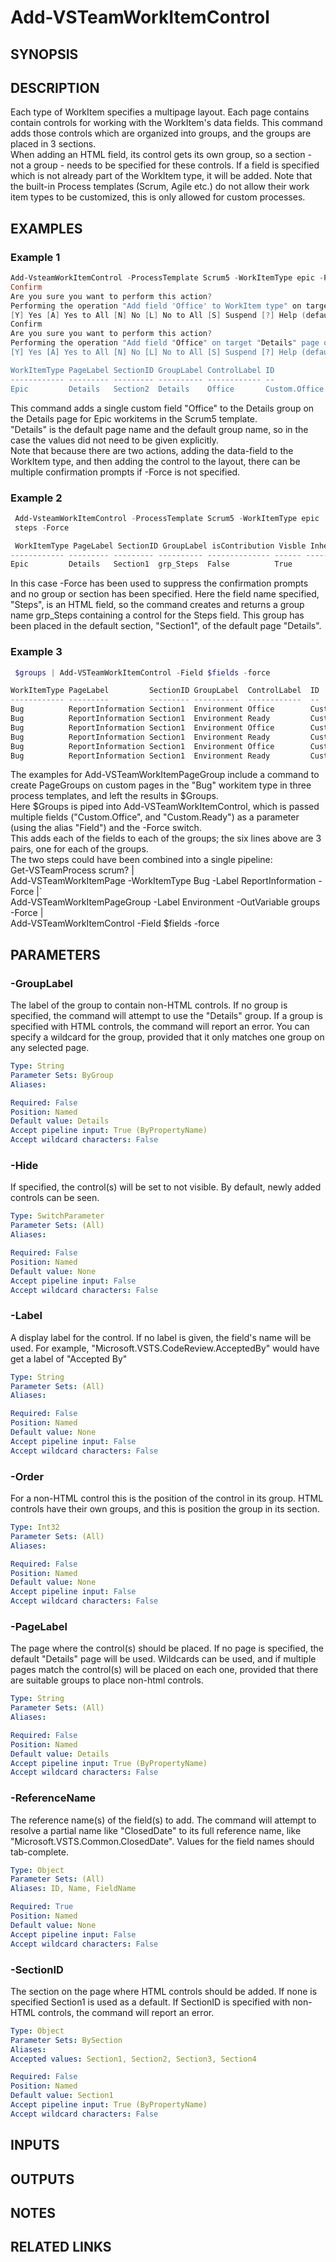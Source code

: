 <!-- #include "./common/header.md" -->

# Add-VSTeamWorkItemControl

## SYNOPSIS
<!-- #include "./synopsis/Add-VSTeamWorkItemControl.md" -->


## DESCRIPTION
Each type of WorkItem specifies a multipage layout. Each page contains contain controls for working with the WorkItem's data fields. This command adds those controls which are organized into groups, and the groups are placed in 3 sections.   
When adding an HTML field, its control gets its own group, so a section - not a group - needs to be specified for these controls. 
If a field is specified which is not already part of the WorkItem type, it will be added. 
Note that the built-in Process templates (Scrum, Agile etc.) do not allow their work item types to be customized, this is only allowed for custom processes. 

## EXAMPLES

### Example 1
```powershell
Add-VsteamWorkItemControl -ProcessTemplate Scrum5 -WorkItemType epic -Page Details  -ReferenceName Custom.Office -GroupLabel Details -order 0
Confirm
Are you sure you want to perform this action?
Performing the operation "Add field 'Office' to WorkItem type" on target "Epic".
[Y] Yes [A] Yes to All [N] No [L] No to All [S] Suspend [?] Help (default is "Yes"): 
Confirm
Are you sure you want to perform this action?
Performing the operation "Add field "Office" on target "Details" page of workitem "Epic".
[Y] Yes [A] Yes to All [N] No [L] No to All [S] Suspend [?] Help (default is "Yes"): y

WorkItemType PageLabel SectionID GroupLabel ControlLabel ID            ControlType   isContribution Visble 
------------ --------- --------- ---------- ------------ --            -----------   -------------- ------ 
Epic         Details   Section2  Details    Office       Custom.Office FieldControl   False          True
```

This command adds a single custom field "Office" to the Details group on the Details page for Epic workitems in the Scrum5 template.    
"Details" is the default page name and the default group name, so in the case the values did not need to be given explicitly.  
Note that because there are two actions, adding the data-field to the WorkItem type, and then adding the control to the layout, there can be multiple confirmation prompts if -Force is not specified. 

### Example 2
```powershell
 Add-VsteamWorkItemControl -ProcessTemplate Scrum5 -WorkItemType epic  -ReferenceName 
 steps -Force

 WorkItemType PageLabel SectionID GroupLabel isContribution Visble Inherited Controls
------------ --------- --------- ---------- -------------- ------ --------- --------
Epic         Details   Section1  grp_Steps  False          True             Steps

```

In this case -Force has been used to suppress the confirmation prompts and no group or section has been specified. Here the field name specified, "Steps", is an HTML field, so the command creates and returns a group name grp_Steps containing a control for the Steps field. This group has been placed in the default section, "Section1", of the default page "Details". 

### Example 3
```powershell
 $groups | Add-VSTeamWorkItemControl -Field $fields -force

WorkItemType PageLabel         SectionID GroupLabel  ControlLabel  ID              ControlType   Visble
------------ ---------         --------- ----------  ------------  --              -----------   ------
Bug          ReportInformation Section1  Environment Office        Custom.Office   FieldControl  True   
Bug          ReportInformation Section1  Environment Ready         Custom.Ready    FieldControl  True   
Bug          ReportInformation Section1  Environment Office        Custom.Office   FieldControl  True   
Bug          ReportInformation Section1  Environment Ready         Custom.Ready    FieldControl  True   
Bug          ReportInformation Section1  Environment Office        Custom.Office   FieldControl  True   
Bug          ReportInformation Section1  Environment Ready         Custom.Ready    FieldControl  True   
```

The examples for Add-VSTeamWorkItemPageGroup include a command to create PageGroups on custom pages in the "Bug" workitem type in three process templates, and left the results in $Groups.     
Here $Groups is piped into Add-VSTeamWorkItemControl, which is passed multiple fields ("Custom.Office", and "Custom.Ready") as a parameter (using the alias "Field") and the -Force switch.    
This adds each of the fields to each of the groups; the six lines above are 3 pairs, one for each of the groups.  
The two steps could have been combined into a single pipeline:     
Get-VSTeamProcess scrum? |     
Add-VSTeamWorkItemPage -WorkItemType Bug -Label ReportInformation -Force |`     
Add-VSTeamWorkItemPageGroup -Label Environment -OutVariable groups -Force |     
Add-VSTeamWorkItemControl -Field $fields -force

## PARAMETERS

<!-- #include "./params/forcegroup.md" -->

### -GroupLabel
The label of the group to contain non-HTML controls. If no group is specified, the command will attempt to use the "Details" group. If a group is specified with HTML controls, the command will report an error. You can specify a wildcard for the group, provided that it only matches one group on any selected page. 

```yaml
Type: String
Parameter Sets: ByGroup
Aliases:

Required: False
Position: Named
Default value: Details
Accept pipeline input: True (ByPropertyName)
Accept wildcard characters: False
```

### -Hide
If specified, the control(s) will be set to not visible. By default, newly added controls can be seen. 

```yaml
Type: SwitchParameter
Parameter Sets: (All)
Aliases:

Required: False
Position: Named
Default value: None
Accept pipeline input: False
Accept wildcard characters: False
```

### -Label
A display label for the control. If no label is given, the field's name will be used. For example, "Microsoft.VSTS.CodeReview.AcceptedBy" would have get a label of "Accepted By" 

```yaml
Type: String
Parameter Sets: (All)
Aliases:

Required: False
Position: Named
Default value: None
Accept pipeline input: False
Accept wildcard characters: False
```

### -Order
For a non-HTML control this is the position of the control in its group. HTML controls have their own groups, and this is position the group in its section. 

```yaml
Type: Int32
Parameter Sets: (All)
Aliases:

Required: False
Position: Named
Default value: None
Accept pipeline input: False
Accept wildcard characters: False
```

### -PageLabel
The page where the control(s) should be placed. If no page is specified, the default "Details" page will be used. Wildcards can be used, and if multiple pages match the control(s) will be placed on each one, provided that there are suitable groups to place non-html controls.

```yaml
Type: String
Parameter Sets: (All)
Aliases:

Required: False
Position: Named
Default value: Details
Accept pipeline input: True (ByPropertyName)
Accept wildcard characters: False
```

<!-- #include "./params/processTemplate.md" -->

### -ReferenceName
The reference name(s) of the field(s) to add. The command will attempt to resolve a partial name like "ClosedDate" to its full reference name, like "Microsoft.VSTS.Common.ClosedDate". Values for the field names should tab-complete.

```yaml
Type: Object
Parameter Sets: (All)
Aliases: ID, Name, FieldName

Required: True
Position: Named
Default value: None
Accept pipeline input: False
Accept wildcard characters: False
```

### -SectionID
The section on the page where HTML controls should be added. If none is specified Section1 is used as a default. If SectionID is specified with non-HTML controls, the command will report an error. 

```yaml
Type: Object
Parameter Sets: BySection
Aliases:
Accepted values: Section1, Section2, Section3, Section4

Required: False
Position: Named
Default value: Section1
Accept pipeline input: True (ByPropertyName)
Accept wildcard characters: False
```

<!-- #include "./params/workItemType.md" -->

## INPUTS

## OUTPUTS

## NOTES

## RELATED LINKS
